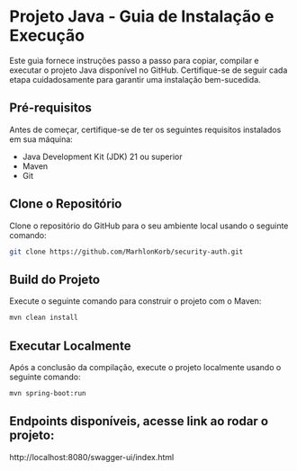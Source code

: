 # Projeto Java - Guia de Instalação e Execução

Este guia fornece instruções passo a passo para copiar, compilar e executar o projeto Java disponível no GitHub. Certifique-se de seguir cada etapa cuidadosamente para garantir uma instalação bem-sucedida.

## Pré-requisitos

Antes de começar, certifique-se de ter os seguintes requisitos instalados em sua máquina:

- Java Development Kit (JDK) 21 ou superior
- Maven
- Git

## Clone o Repositório

Clone o repositório do GitHub para o seu ambiente local usando o seguinte comando:

```bash
git clone https://github.com/MarhlonKorb/security-auth.git
```
## Build do Projeto
Execute o seguinte comando para construir o projeto com o Maven:

```bash
mvn clean install
```

## Executar Localmente
Após a conclusão da compilação, execute o projeto localmente usando o seguinte comando:
```bash
mvn spring-boot:run
```

## Endpoints disponíveis, acesse link ao rodar o projeto:

http://localhost:8080/swagger-ui/index.html